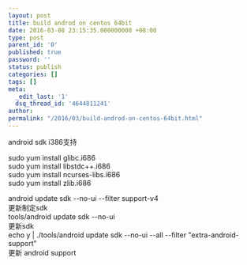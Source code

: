 ```yaml
---
layout: post
title: build androd on centos 64bit
date: 2016-03-08 23:15:35.000000000 +08:00
type: post
parent_id: '0'
published: true
password: ''
status: publish
categories: []
tags: []
meta:
  _edit_last: '1'
  dsq_thread_id: '4644811241'
author: 
permalink: "/2016/03/build-androd-on-centos-64bit.html"
---
```

android sdk i386支持

sudo yum install glibc.i686  
sudo yum install libstdc++.i686  
sudo yum install ncurses-libs.i686  
sudo yum install zlib.i686

android update sdk --no-ui --filter support-v4  
更新制定sdk  
tools/android update sdk --no-ui  
更新sdk  
echo y | ./tools/android update sdk --no-ui --all --filter "extra-android-support"  
更新 android support

